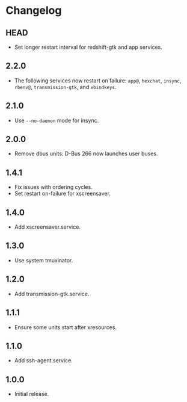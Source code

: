 # Changelog

## HEAD

- Set longer restart interval for redshift-gtk and app services.

## 2.2.0

- The following services now restart on failure:
  `app@`, `hexchat`, `insync`, `rbenv@`, `transmission-gtk`, and `xbindkeys`.

## 2.1.0

- Use `--no-daemon` mode for insync.

## 2.0.0

- Remove dbus units: D-Bus 266 now launches user buses.

## 1.4.1

- Fix issues with ordering cycles.
- Set restart on-failure for xscreensaver.

## 1.4.0

- Add xscreensaver.service.

## 1.3.0

- Use system tmuxinator.

## 1.2.0

- Add transmission-gtk.service.

## 1.1.1

- Ensure some units start after xresources.

## 1.1.0

- Add ssh-agent.service.

## 1.0.0

- Initial release.
